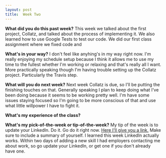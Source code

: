 ```yaml
---
layout: post
title:  Week Two
---
```


**What did you do this past week?**
This week we talked about the first project, Collatz, and talked about the process of implementing it. We also learned how to use Google Tests to test our code. We did our first class assignment where we fixed code and 

**What's in your way?**
I don't feel like anyhing's in my way right now. I'm really enjoying my schedule setup because I think it allows me to use my time to the fullest whether I'm working or relaxing and that's really all I want. More practically speaking though I'm having trouble setting up the Collatz project. Particularly the Travis step.

**What will you do next week?**
Next week Collatz is due, so I'll be putting the finishing touches on that. Generally speaking I plan to keep doing what I've been doing because it seems to be working pretty well. I'm have some issues staying focused so I'm going to be more conscious of that and use what little willpower I have to fight it.

**What's my experience of the class?**


**What's my pick-of-the-week or tip-of-the-week?**
My tip of the week is to update your LinkedIn. Do it. Go do it right now. <a href="https://www.linkedin.com/profile/edit?trk=hp-identity-edit-profile">Here I'll give you a link.</a> Make sure to include a summary of yourself. I learned this week LinkedIn actually works. Within two days of adding a new skill I had employers contacting me about work, so go update your LinkedIn, or get one if you don't already have one.
